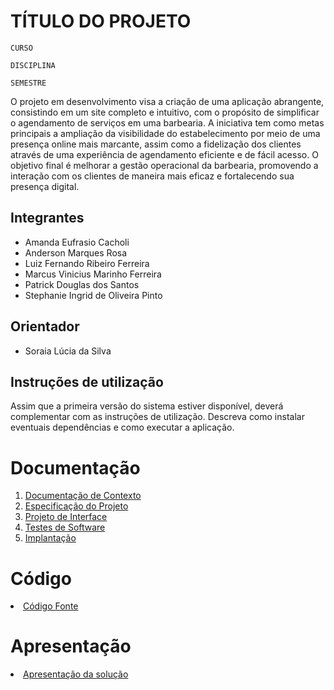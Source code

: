 # TÍTULO DO PROJETO

`CURSO`

`DISCIPLINA`

`SEMESTRE`

O projeto em desenvolvimento visa a criação de uma aplicação abrangente, consistindo em um site completo e intuitivo, com o propósito de simplificar o agendamento de serviços em uma barbearia. A iniciativa tem como metas principais a ampliação da visibilidade do estabelecimento por meio de uma presença online mais marcante, assim como a fidelização dos clientes através de uma experiência de agendamento eficiente e de fácil acesso. O objetivo final é melhorar a gestão operacional da barbearia, promovendo a interação com os clientes de maneira mais eficaz e fortalecendo sua presença digital.

## Integrantes

* Amanda Eufrasio Cacholi
* Anderson Marques Rosa
* Luiz Fernando Ribeiro Ferreira
* Marcus Vinicius Marinho Ferreira
* Patrick Douglas dos Santos
* Stephanie Ingrid de Oliveira Pinto

## Orientador

* Soraia Lúcia da Silva

## Instruções de utilização

Assim que a primeira versão do sistema estiver disponível, deverá complementar com as instruções de utilização. Descreva como instalar eventuais dependências e como executar a aplicação.

# Documentação

<ol>
<li><a href="documentos/01-Documentação de Contexto.md"> Documentação de Contexto</a></li>
<li><a href="documentos/02-Especificação do Projeto.md"> Especificação do Projeto</a></li>
<li><a href="documentos/03-Projeto de Interface.md"> Projeto de Interface</a></li>
<li><a href="documentos/04-Testes de Software.md"> Testes de Software</a></li>
<li><a href="documentos/05-Implantação.md"> Implantação</a></li>
</ol>

# Código

<li><a href="src/README.md"> Código Fonte</a></li>

# Apresentação

<li><a href="presentation/README.md"> Apresentação da solução</a></li>
